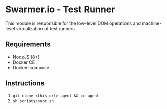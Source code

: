 # Swarmer.io - Test Runner

This module is responsible for the low-level DOM operations and machine-level virtualization of test runners.

## Requirements

- NodeJS (8+)
- Docker CE
- Docker-compose

## Instructions

1) `git clone <this_url> agent && cd agent`  
2) `sh scripts/boot.sh`
